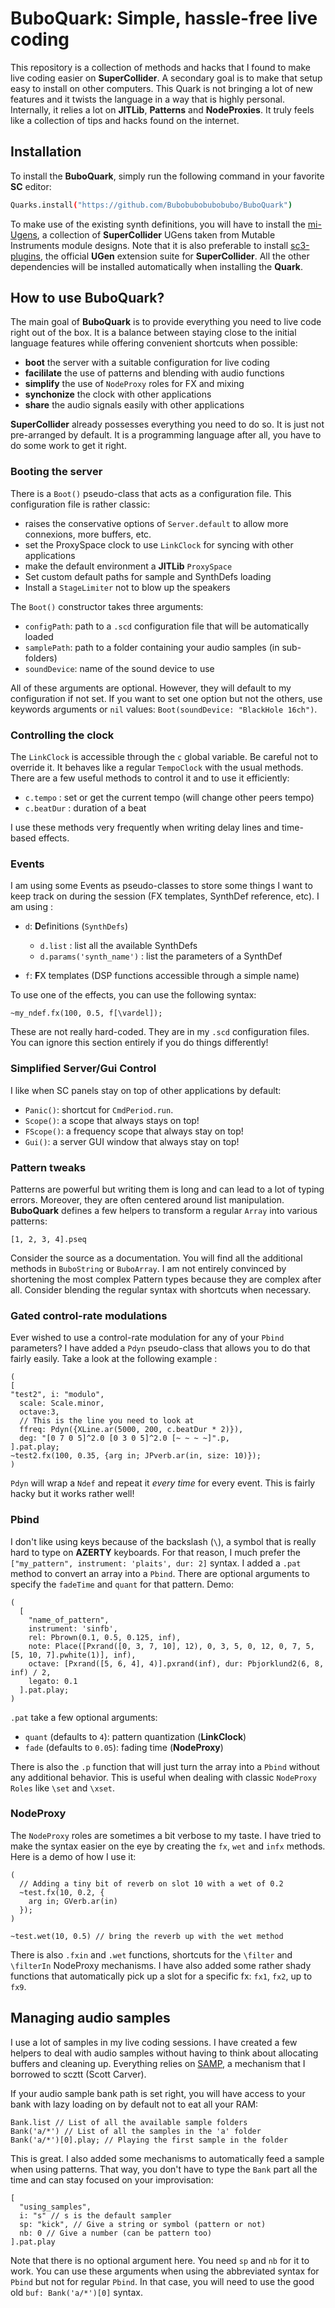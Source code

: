 # BuboQuark: Simple, hassle-free live coding

This repository is a collection of methods and hacks that I found to make live
coding easier on **SuperCollider**. A secondary goal is to make that setup easy
to install on other computers. This Quark is not bringing a lot of new features
and it twists the language in a way that is highly personal. Internally, it
relies a lot on **JITLib**, **Patterns** and **NodeProxies**. It truly feels
like a collection of tips and hacks found on the internet.

## Installation

To install the **BuboQuark**, simply run the following command in your favorite **SC** editor:
```bash
Quarks.install("https://github.com/Bubobubobubobubo/BuboQuark")
```
To make use of the existing synth definitions, you will have to install the
[mi-Ugens](https://github.com/v7b1/mi-UGens), a collection of **SuperCollider**
UGens taken from Mutable Instruments module designs. Note that it is also
preferable to install [sc3-plugins](https://github.com/supercollider/sc3-plugins), the official **UGen** extension suite for **SuperCollider**. All the other dependencies will be installed automatically when installing the
**Quark**.

## How to use BuboQuark?

The main goal of **BuboQuark** is to provide everything you need to live code right out of the box. It is a balance between staying close to the initial language features while offering convenient shortcuts when possible:

- **boot** the server with a suitable configuration for live coding
- **facililate** the use of patterns and blending with audio functions
- **simplify** the use of `NodeProxy` roles for FX and mixing
- **synchonize** the clock with other applications
- **share** the audio signals easily with other applications

**SuperCollider** already possesses everything you need to do so. It is just not pre-arranged by default. 
It is a programming language after all, you have to do some work to get it right.

### Booting the server

There is a `Boot()` pseudo-class that acts as a configuration file. This configuration file is rather classic:

- raises the conservative options of `Server.default` to allow more connexions,
  more buffers, etc.
- set the ProxySpace clock to use `LinkClock` for syncing with other
applications
- make the default environment a **JITLib** `ProxySpace`
- Set custom default paths for sample and SynthDefs loading
- Install a `StageLimiter` not to blow up the speakers

The `Boot()` constructor takes three arguments:

- `configPath`: path to a `.scd` configuration file that will be automatically
loaded
- `samplePath`: path to a folder containing your audio samples (in sub-folders)
- `soundDevice`: name of the sound device to use

All of these arguments are optional. However, they will default to my
configuration if not set. If you want to set one option but not the others, use
keywords arguments or `nil` values: `Boot(soundDevice: "BlackHole 16ch")`.

### Controlling the clock

The `LinkClock` is accessible through the `c` global variable. Be careful not to
override it. It behaves like a regular `TempoClock` with the usual methods. 
There are a few useful methods to control it and to use it efficiently: 

- `c.tempo` : set or get the current tempo (will change other peers tempo)
- `c.beatDur` : duration of a beat

I use these methods very frequently when writing delay lines and time-based
effects.

### Events

I am using some Events as pseudo-classes to store some things I want to keep track on during the session (FX templates, SynthDef reference, etc). I am using :

- `d`: **D**efinitions (`SynthDefs`)
  - `d.list` : list all the available SynthDefs
  - `d.params('synth_name')` : list the parameters of a SynthDef

- `f`: **F**X templates (DSP functions accessible through a simple name)

To use one of the effects, you can use the following syntax:

```supercollider
~my_ndef.fx(100, 0.5, f[\vardel]);
```

These are not really hard-coded. They are in my `.scd` configuration files. You
can ignore this section entirely if you do things differently!

### Simplified Server/Gui Control

I like when SC panels stay on top of other applications by default:

- `Panic()`: shortcut for `CmdPeriod.run`.
- `Scope()`: a scope that always stays on top!
- `FScope()`: a frequency scope that always stay on top!
- `Gui()`: a server GUI window that always stay on top!

### Pattern tweaks

Patterns are powerful but writing them is long and can lead to a lot of typing errors. Moreover, they are often centered around list manipulation. **BuboQuark** defines a few helpers to transform a regular `Array` into various patterns:

```supercollider
[1, 2, 3, 4].pseq
```

Consider the source as a documentation. You will find all the additional methods
in `BuboString` or `BuboArray`. I am not entirely convinced by shortening the
most complex Pattern types because they are complex after all. Consider blending
the regular syntax with shortcuts when necessary.

### Gated control-rate modulations

Ever wished to use a control-rate modulation for any of your `Pbind` parameters?
I have added a `Pdyn` pseudo-class that allows you to do that fairly easily.
Take a look at the following example :

```supercollider
(
[
"test2", i: "modulo",
  scale: Scale.minor,
  octave:3,
  // This is the line you need to look at
  ffreq: Pdyn({XLine.ar(5000, 200, c.beatDur * 2)}), 
  deg: "[0 7 0 5]^2.0 [0 3 0 5]^2.0 [~ ~ ~ ~]".p,
].pat.play;
~test2.fx(100, 0.35, {arg in; JPverb.ar(in, size: 10)});
)
```

`Pdyn` will wrap a `Ndef` and repeat it _every time_ for every event. This is
fairly hacky but it works rather well!

### Pbind

I don't like using keys because of the backslash (`\`), a symbol that is really hard to type on **AZERTY** keyboards. For that reason, I much prefer the `["my_pattern", instrument: 'plaits', dur: 2]` syntax. I added a `.pat` method to convert an array into a `Pbind`. There are optional arguments to specify the `fadeTime` and `quant` for that pattern. Demo:

```supercollider
(
  [
    "name_of_pattern",
    instrument: 'sinfb',
    rel: Pbrown(0.1, 0.5, 0.125, inf),
    note: Place([Pxrand([0, 3, 7, 10], 12), 0, 3, 5, 0, 12, 0, 7, 5, [5, 10, 7].pwhite(1)], inf),
    octave: [Pxrand([5, 6, 4], 4)].pxrand(inf), dur: Pbjorklund2(6, 8, inf) / 2,
    legato: 0.1
  ].pat.play;
)
```
`.pat` take a few optional arguments:

- `quant` (defaults to `4`): pattern quantization (**LinkClock**)
- `fade` (defaults to `0.05`): fading time (**NodeProxy**)

There is also the `.p` function that will just turn the array into a `Pbind` without any additional behavior. This is useful when dealing with classic `NodeProxy Roles` like `\set` and `\xset`.

### NodeProxy

The `NodeProxy` roles are sometimes a bit verbose to my taste. I have tried to make the syntax easier on the eye by creating the `fx`, `wet` and `infx` methods. Here is a demo of how I use it:

```supercollider
(
  // Adding a tiny bit of reverb on slot 10 with a wet of 0.2
  ~test.fx(10, 0.2, {
    arg in; GVerb.ar(in)
  });
)

~test.wet(10, 0.5) // bring the reverb up with the wet method
```

There is also `.fxin` and `.wet` functions, shortcuts for the `\filter` and
`\filterIn` NodeProxy mechanisms. I have also added some rather shady functions
that automatically pick up a slot for a specific fx: `fx1`, `fx2`, up to `fx9`.


## Managing audio samples

I use a lot of samples in my live coding sessions. I have created a few helpers
to deal with audio samples without having to think about allocating buffers and
cleaning up. Everything relies on [SAMP](https://gist.github.com/scztt/73a2ae402d9765294ae8f72979d1720e), a mechanism that I borrowed to scztt (Scott Carver).

If your audio sample bank path is set right, you will have access to your bank
with lazy loading on by default not to eat all your RAM:

```supercollider
Bank.list // List of all the available sample folders
Bank('a/*') // List of all the samples in the 'a' folder
Bank('a/*')[0].play; // Playing the first sample in the folder
```

This is great. I also added some mechanisms to automatically feed a sample when
using patterns. That way, you don't have to type the `Bank` part all the time
and can stay focused on your improvisation:

```supercollider 
[
  "using_samples",
  i: "s" // s is the default sampler
  sp: "kick", // Give a string or symbol (pattern or not)
  nb: 0 // Give a number (can be pattern too)
].pat.play
```

Note that there is no optional argument here. You need `sp` and `nb` for it to
work. You can use these arguments when using the abbreviated syntax for `Pbind`
but not for regular `Pbind`. In that case, you will need to use the good old
`buf: Bank('a/*')[0]` syntax.
